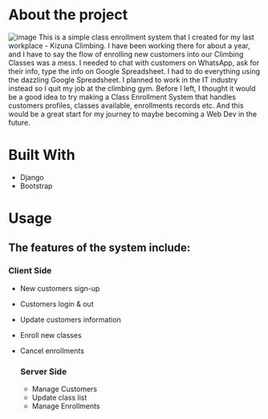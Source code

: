 # About the project
![image](https://github.com/stancheung/classenrollment/assets/52346600/fc9d6e83-546d-4608-87aa-3cc6d1728cda)
This is a simple class enrollment system that I created for my last workplace - Kizuna Climbing. 
I have been working there for about a year, and I have to say the flow of enrolling new customers into our Climbing Classes was a mess. 
I needed to chat with customers on WhatsApp, ask for their info, type the info on Google Spreadsheet. I had to do everything using the dazzling Google Spreadsheet.
I planned to work in the IT industry instead so I quit my job at the climbing gym. 
Before I left, I thought it would be a good idea to try making a Class Enrollment System that handles customers profiles, classes available, enrollments records etc. 
And this would be a great start for my journey to maybe becoming a Web Dev in the future.


# Built With
- Django
- Bootstrap

# Usage
## The features of the system include:
### Client Side
- New customers sign-up
- Customers login & out
- Update customers information
- Enroll new classes
- Cancel enrollments

  ### Server Side
  - Manage Customers
  - Update class list
  - Manage Enrollments
